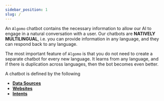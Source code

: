 ```yaml
---
sidebar_position: 1
slug: /
---
```


An `Algomo` chatbot contains the necessary information to allow our AI to engage in a natural conversation with a user. Our chatbots are **NATIVELY MULTILINGUAL**, i.e. you can provide information in any language, and they can respond back to any language.

The most important feature of `Algomo` is that you do not need to create a separate chatbot for every new language. It learns from any language, and if there is duplication across languages, then the bot becomes even better.

A chatbot is defined by the following

- [**Data Sources**](/chatbots/Data%20Sources)
- [**Websites**](/chatbots/Websites)
- [**Intents**](/)
